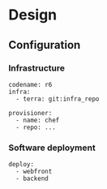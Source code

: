# Design

## Configuration

### Infrastructure
```
codename: r6
infra:
  - terra: git:infra_repo

provisioner:
  - name: chef
  - repo: ...
```


### Software deployment
```
deploy:
  - webfront
  - backend
```
